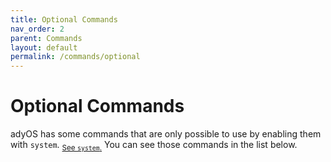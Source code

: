 ```yaml
---
title: Optional Commands
nav_order: 2
parent: Commands
layout: default
permalink: /commands/optional
---
```


# Optional Commands

adyOS has some commands that are only possible to use by enabling them with `system`. <sub>[See `system`.](https://ady.tomcat.sh/commands/system)</sub> You can see those commands in the list below.
